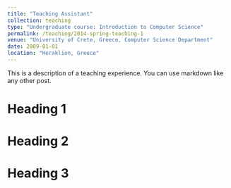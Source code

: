 ```yaml
---
title: "Teaching Assistant"
collection: teaching
type: "Undergraduate course: Introduction to Computer Science"
permalink: /teaching/2014-spring-teaching-1
venue: "University of Crete, Greece, Computer Science Department"
date: 2009-01-01
location: "Heraklion, Greece"
---
```


This is a description of a teaching experience. You can use markdown like any other post.

Heading 1
======

Heading 2
======

Heading 3
======
